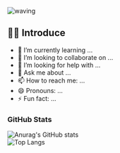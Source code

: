 ![waving](https://capsule-render.vercel.app/api?type=waving&height=200&text=Waving!&fontAlign=80&fontAlignY=40&color=gradient)
 
## 👦🏻  Introduce
- 🌱 I’m currently learning ...  
- 👯 I’m looking to collaborate on ...  
- 🤔 I’m looking for help with ...  
- 💬 Ask me about ...  
- 📫 How to reach me: ...  
- 😄 Pronouns: ...  
- ⚡ Fun fact: ...  

### GitHub Stats  
![Anurag's GitHub stats](https://github-readme-stats.vercel.app/api?username=Dongsik0000&show_icons=true&theme=radical)  
![Top Langs](https://github-readme-stats.vercel.app/api/top-langs/?username=Dongsik0000&layout=compact)
